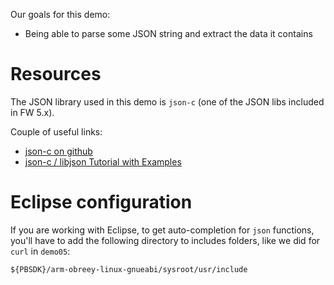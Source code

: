 
Our goals for this demo:

 * Being able to parse some JSON string and extract the data it contains


# Resources

The JSON library used in this demo is `json-c` (one of the JSON libs included in FW 5.x).

Couple of useful links:

 * [json-c on github](https://github.com/json-c/json-c/)
 * [json-c / libjson Tutorial with Examples](https://linuxprograms.wordpress.com/2010/05/20/json-c-libjson-tutorial/)


# Eclipse configuration

If you are working with Eclipse, to get auto-completion for `json` functions, you'll have to add the
following directory to includes folders, like we did for `curl` in `demo05`:

```
${PBSDK}/arm-obreey-linux-gnueabi/sysroot/usr/include
```
